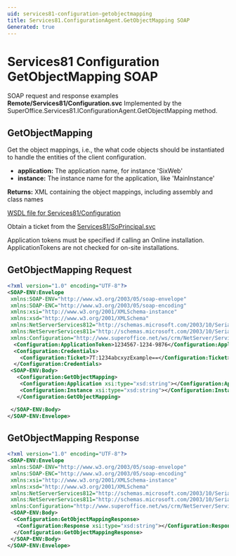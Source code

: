 ```yaml
---
uid: services81-configuration-getobjectmapping
title: Services81.ConfigurationAgent.GetObjectMapping SOAP
Generated: true
---
```


# Services81 Configuration GetObjectMapping SOAP

SOAP request and response examples **Remote/Services81/Configuration.svc**
Implemented by the <see cref="M:SuperOffice.Services81.IConfigurationAgent.GetObjectMapping">SuperOffice.Services81.IConfigurationAgent.GetObjectMapping</see> method.

## GetObjectMapping

Get the object mappings, i.e., the what code objects should be instantiated to handle the entities of the client configuration.

* **application:** The application name, for instance 'SixWeb'
* **instance:** The instance name for the application, like 'MainInstance'

**Returns:** XML containing the object mappings, including assembly and class names


[WSDL file for Services81/Configuration](../Services81-Configuration.md)

Obtain a ticket from the [Services81/SoPrincipal.svc](../SoPrincipal/SoPrincipal.md)

Application tokens must be specified if calling an Online installation. ApplicationTokens are not checked for on-site installations.

## GetObjectMapping Request

```xml
<?xml version="1.0" encoding="UTF-8"?>
<SOAP-ENV:Envelope
 xmlns:SOAP-ENV="http://www.w3.org/2003/05/soap-envelope"
 xmlns:SOAP-ENC="http://www.w3.org/2003/05/soap-encoding"
 xmlns:xsi="http://www.w3.org/2001/XMLSchema-instance"
 xmlns:xsd="http://www.w3.org/2001/XMLSchema"
 xmlns:NetServerServices812="http://schemas.microsoft.com/2003/10/Serialization/Arrays"
 xmlns:NetServerServices811="http://schemas.microsoft.com/2003/10/Serialization/"
 xmlns:Configuration="http://www.superoffice.net/ws/crm/NetServer/Services81">
  <Configuration:ApplicationToken>1234567-1234-9876</Configuration:ApplicationToken>
  <Configuration:Credentials>
    <Configuration:Ticket>7T:1234abcxyzExample==</Configuration:Ticket>
  </Configuration:Credentials>
 <SOAP-ENV:Body>
   <Configuration:GetObjectMapping>
    <Configuration:Application xsi:type="xsd:string"></Configuration:Application>
    <Configuration:Instance xsi:type="xsd:string"></Configuration:Instance>
   </Configuration:GetObjectMapping>

 </SOAP-ENV:Body>
</SOAP-ENV:Envelope>

```


## GetObjectMapping Response

```xml
<?xml version="1.0" encoding="UTF-8"?>
<SOAP-ENV:Envelope
 xmlns:SOAP-ENV="http://www.w3.org/2003/05/soap-envelope"
 xmlns:SOAP-ENC="http://www.w3.org/2003/05/soap-encoding"
 xmlns:xsi="http://www.w3.org/2001/XMLSchema-instance"
 xmlns:xsd="http://www.w3.org/2001/XMLSchema"
 xmlns:NetServerServices812="http://schemas.microsoft.com/2003/10/Serialization/Arrays"
 xmlns:NetServerServices811="http://schemas.microsoft.com/2003/10/Serialization/"
 xmlns:Configuration="http://www.superoffice.net/ws/crm/NetServer/Services81">
 <SOAP-ENV:Body>
  <Configuration:GetObjectMappingResponse>
   <Configuration:Response xsi:type="xsd:string"></Configuration:Response>
  </Configuration:GetObjectMappingResponse>
 </SOAP-ENV:Body>
</SOAP-ENV:Envelope>

```

